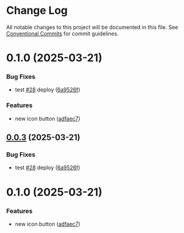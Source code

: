 # Change Log

All notable changes to this project will be documented in this file.
See [Conventional Commits](https://conventionalcommits.org) for commit guidelines.

# 0.1.0 (2025-03-21)


### Bug Fixes

* test [#28](https://github.com/Flash-Global66/b2b-ui-framework/issues/28) deploy ([6a9526f](https://github.com/Flash-Global66/b2b-ui-framework/commit/6a9526f986d683e05284d289c3022e35e1c7a590))


### Features

* new icon button ([adfaec7](https://github.com/Flash-Global66/b2b-ui-framework/commit/adfaec7f90c4181e4ef7076b2a1ad2fd555de21d))





## [0.0.3](https://github.com/Flash-Global66/b2b-ui-framework/compare/@flash-global66/b2b-ui-icon-button@0.1.0...@flash-global66/b2b-ui-icon-button@0.0.3) (2025-03-21)


### Bug Fixes

* test [#28](https://github.com/Flash-Global66/b2b-ui-framework/issues/28) deploy ([6a9526f](https://github.com/Flash-Global66/b2b-ui-framework/commit/6a9526f986d683e05284d289c3022e35e1c7a590))





# 0.1.0 (2025-03-21)


### Features

* new icon button ([adfaec7](https://github.com/Flash-Global66/b2b-ui-framework/commit/adfaec7f90c4181e4ef7076b2a1ad2fd555de21d))

